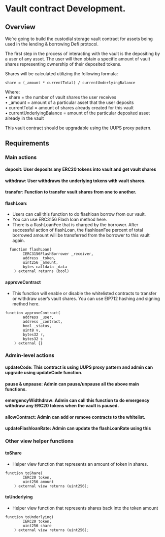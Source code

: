 # Vault contract Development.


## Overview

We’re going to build the custodial storage vault contract for assets being used in the lending & borrowing Defi protocol.

The first step in the process of interacting with the vault is the depositing by a user of any asset. The user will then obtain a specific amount of vault shares representing ownership of their deposited tokens.

Shares will be calculated utilizing the following formula: 
```
share = (_amount * currentTotal) / currentUnderlyingBalance 
```

Where:  <br/>
•	share = the number of vault shares the user receives <br/>
•	_amount = amount of a particular asset that the user deposits <br/>
•	currentTotal = amount of shares already created for this vault <br/>
•	currentUnderlyingBalance = amount of the particular deposited asset already in the vault <br/>

This vault contract should be upgradable using the UUPS proxy pattern.


## Requirements
### Main actions 
#### deposit: User deposits any ERC20 tokens into vault and get vault shares
#### withdraw:  User withdraws the underlying tokens with vault shares.
#### transfer: Function to transfer vault shares from one to another.
#### flashLoan:
- Users can call this function to do flashloan borrow from our vault.
- You can use ERC3156 Flash loan method here.
- There is a flashLoanFee that is charged by the borrower. After successful action of flashLoan, the flashloanFee percent of total borrowed amount will be transferred from the borrower to this vault again.
```
  function flashLoan(
        IERC3156FlashBorrower _receiver,
        address _token,
        uint256 _amount,
        bytes calldata _data
    ) external returns (bool)
 ```
#### approveContract
- This function will enable or disable the whitelisted contracts to transfer or withdraw user’s vault shares. You can use EIP712 hashing and signing method here.
```
function approveContract(
        address _user,
        address _contract,
        bool _status,
        uint8 v,
        bytes32 r,
        bytes32 s
    ) external {}
```
### Admin-level actions
#### updateCode: This contract is using UUPS proxy pattern and admin can upgrade using updateCode function.
#### pause & unpause: Admin can pause/unpause all the above main functions. 
#### emergencyWidthdraw: Admin can call this function to do emergency withdraw any ERC20 tokens when the vault is paused.
#### allowContract: Admin can add or remove contracts to the whitelist.
#### updateFlashloanRate: Admin can update the flashLoanRate using this 

### Other view helper functions
#### toShare
- Helper view function that represents an amount of token in shares.
```
function toShare(
        IERC20 token,
        uint256 amount
    ) external view returns (uint256);
```
#### toUnderlying
- Helper view function that represents shares back into the token amount
```
function toUnderlying(
        IERC20 token,
        uint256 share
    ) external view returns (uint256);
```
